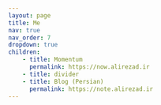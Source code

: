 ```yaml
---
layout: page
title: Me
nav: true
nav_order: 7
dropdown: true
children:
    - title: Momentum
      permalink: https://now.alirezad.ir
    - title: divider
    - title: Blog (Persian)
      permalink: https://note.alirezad.ir
---
```

